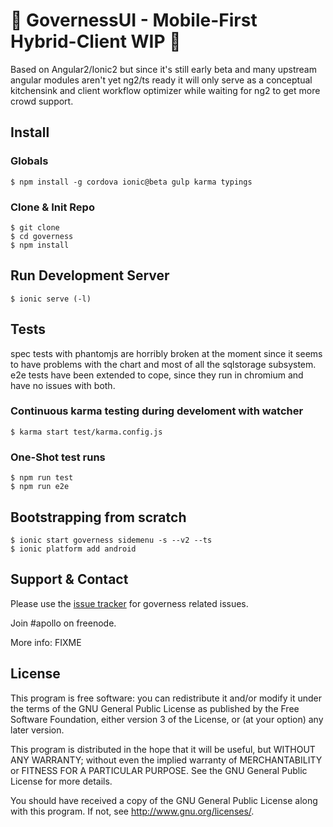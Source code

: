 :construction: GovernessUI - Mobile-First Hybrid-Client WIP :construction:
==========

Based on Angular2/Ionic2 but since it's still early beta and many
upstream angular modules aren't yet ng2/ts ready it will only serve
as a conceptual kitchensink and client workflow optimizer while waiting
for ng2 to get more crowd support.

## Install

### Globals

    $ npm install -g cordova ionic@beta gulp karma typings

### Clone & Init Repo

    $ git clone
    $ cd governess
    $ npm install

## Run Development Server

    $ ionic serve (-l)

## Tests

spec tests with phantomjs are horribly broken at the moment
since it seems to have problems with the chart and most of all
the sqlstorage subsystem. e2e tests have been extended to cope,
since they run in chromium and have no issues with both.

### Continuous karma testing during develoment with watcher

    $ karma start test/karma.config.js

### One-Shot test runs

    $ npm run test
    $ npm run e2e

## Bootstrapping from scratch

    $ ionic start governess sidemenu -s --v2 --ts
    $ ionic platform add android

## Support & Contact

Please use the [issue tracker](https://github.com/apollo-ng/governess/issues)
for governess related issues.

Join #apollo on freenode.

More info: FIXME

## License

This program is free software: you can redistribute it and/or modify
it under the terms of the GNU General Public License as published by
the Free Software Foundation, either version 3 of the License, or
(at your option) any later version.

This program is distributed in the hope that it will be useful,
but WITHOUT ANY WARRANTY; without even the implied warranty of
MERCHANTABILITY or FITNESS FOR A PARTICULAR PURPOSE.  See the
GNU General Public License for more details.

You should have received a copy of the GNU General Public License
along with this program.  If not, see <http://www.gnu.org/licenses/>.
